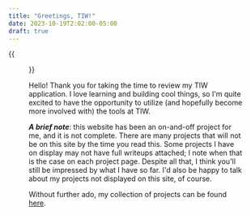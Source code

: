 ```yaml
---
title: "Greetings, TIW!"
date: 2023-10-19T2:02:00-05:00
draft: true
---
```


{{<figure src="/images/misc/tiwlogo.png" >}}

Hello! Thank you for taking the time to review my TIW application. I love learning and building cool things, so I'm quite excited to have the opportunity to utilize (and hopefully become more involved with) the tools at TIW.

***A brief note***: this website has been an on-and-off project for me, and it is not complete. There are many projects that will not be on this site by the time you read this. Some projects I have on display may not have full writeups attached; I note when that is the case on each project page. Despite all that, I think you'll still be impressed by what I have so far. I'd also be happy to talk about my projects not displayed on this site, of course.

Without further ado, my collection of projects can be found [here](/projects).